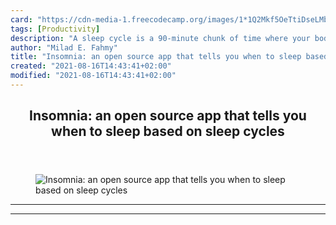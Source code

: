 ```yaml
---
card: "https://cdn-media-1.freecodecamp.org/images/1*1Q2Mkf5OeTtiDseLMbC5nA.jpeg"
tags: [Productivity]
description: "A sleep cycle is a 90-minute chunk of time where your body tr"
author: "Milad E. Fahmy"
title: "Insomnia: an open source app that tells you when to sleep based on sleep cycles"
created: "2021-08-16T14:43:41+02:00"
modified: "2021-08-16T14:43:41+02:00"
---
```

<div class="site-wrapper">
<main id="site-main" class="site-main outer">
<div class="inner">
<article class="post-full post tag-productivity tag-self-improvement tag-life-lessons tag-tech tag-health ">
<header class="post-full-header">
<h1 class="post-full-title">Insomnia: an open source app that tells you when to sleep based on sleep cycles</h1>
</header>
<figure class="post-full-image">
<picture>
<source media="(max-width: 700px)" sizes="1px" srcset="data:image/gif;base64,R0lGODlhAQABAIAAAAAAAP///yH5BAEAAAAALAAAAAABAAEAAAIBRAA7 1w">
<source media="(min-width: 701px)" sizes="(max-width: 800px) 400px,
(max-width: 1170px) 700px,
1400px" srcset="https://cdn-media-1.freecodecamp.org/images/1*1Q2Mkf5OeTtiDseLMbC5nA.jpeg 300w,
https://cdn-media-1.freecodecamp.org/images/1*1Q2Mkf5OeTtiDseLMbC5nA.jpeg 600w,
https://cdn-media-1.freecodecamp.org/images/1*1Q2Mkf5OeTtiDseLMbC5nA.jpeg 1000w,
https://cdn-media-1.freecodecamp.org/images/1*1Q2Mkf5OeTtiDseLMbC5nA.jpeg 2000w">
<img onerror="this.style.display='none'" src="https://cdn-media-1.freecodecamp.org/images/1*1Q2Mkf5OeTtiDseLMbC5nA.jpeg" alt="Insomnia: an open source app that tells you when to sleep based on sleep cycles">
</picture>
</figure>
<section class="post-full-content">
<div class="post-content">
</div>
<hr>
<hr>
</section>
</article>
</div>
</main>
</div>
<!-- Google Tag Manager (noscript) -->
<!-- End Google Tag Manager (noscript) -->
